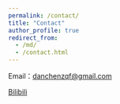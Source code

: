 ```yaml
---
permalink: /contact/
title: "Contact"
author_profile: true
redirect_from: 
  - /md/
  - /contact.html
---
```



Email：danchenzqf@gmail.com

[Bilibili](https://space.bilibili.com/525634828?spm_id_from=333.1007.0.0)